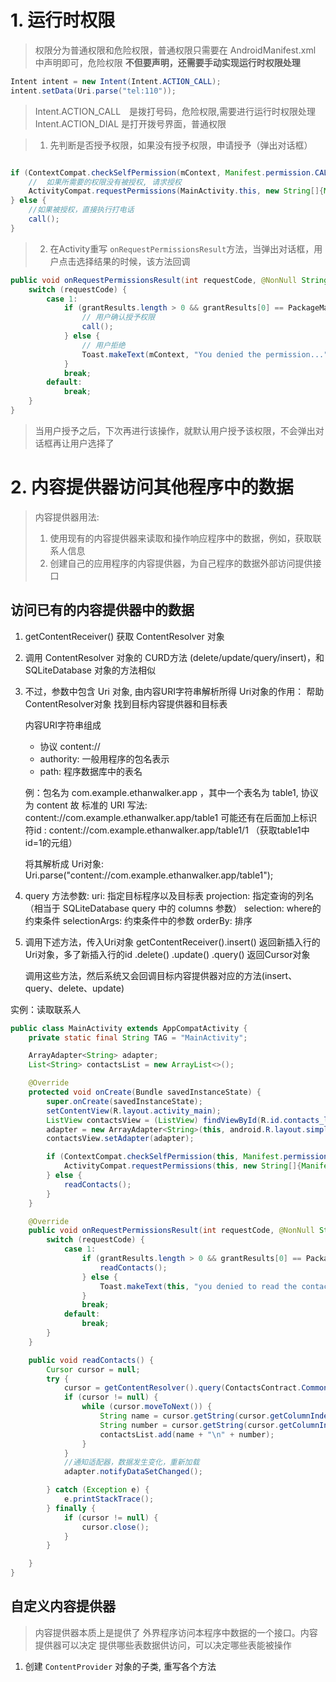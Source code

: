 # 1. 运行时权限
> 权限分为普通权限和危险权限，普通权限只需要在 AndroidManifest.xml 中声明即可，危险权限 **不但要声明，还需要手动实现运行时权限处理**

```java
Intent intent = new Intent(Intent.ACTION_CALL);
intent.setData(Uri.parse("tel:110"));
```
> Intent.ACTION_CALL　是拨打号码，危险权限,需要进行运行时权限处理
  Intent.ACTION_DIAL  是打开拨号界面，普通权限


> 1. 先判断是否授予权限，如果没有授予权限，申请授予（弹出对话框）

```java

if (ContextCompat.checkSelfPermission(mContext, Manifest.permission.CALL_PHONE) != PackageManager.PERMISSION_GRANTED) {
    //  如果所需要的权限没有被授权, 请求授权
    ActivityCompat.requestPermissions(MainActivity.this, new String[]{Manifest.permission.CALL_PHONE}, 1);  // 指定该请求的请求码
} else {
    //如果被授权，直接执行打电话
    call();
}
```

> 2. 在Activity重写 `onRequestPermissionsResult`方法，当弹出对话框，用户点击选择结果的时候，该方法回调

```java
public void onRequestPermissionsResult(int requestCode, @NonNull String[] permissions, @NonNull int[] grantResults) {
    switch (requestCode) {
        case 1:
            if (grantResults.length > 0 && grantResults[0] == PackageManager.PERMISSION_GRANTED) {
                // 用户确认授予权限
                call();
            } else {
            	// 用户拒绝
                Toast.makeText(mContext, "You denied the permission...", Toast.LENGTH_SHORT).show();
            }
            break;
        default:
            break;
    }
}

```

> 当用户授予之后，下次再进行该操作，就默认用户授予该权限，不会弹出对话框再让用户选择了


# 2. 内容提供器访问其他程序中的数据
> 内容提供器用法:
>  	1. 使用现有的内容提供器来读取和操作响应程序中的数据，例如，获取联系人信息
>	2. 创建自己的应用程序的内容提供器，为自己程序的数据外部访问提供接口

## 访问已有的内容提供器中的数据
1. getContentReceiver() 获取 ContentResolver 对象
2. 调用 ContentResolver 对象的 CURD方法 (delete/update/query/insert)，和SQLiteDatabase 对象的方法相似
3. 不过，参数中包含 Uri 对象, 由内容URI字符串解析所得
	Uri对象的作用： 帮助ContentResolver对象 找到目标内容提供器和目标表

	内容URI字符串组成
	- 协议 content://
	- authority: 一般用程序的包名表示
	- path:  程序数据库中的表名

	例：包名为 com.example.ethanwalker.app ，其中一个表名为 table1, 协议为 content
		故 标准的 URI 写法: content://com.example.ethanwalker.app/table1
			可能还有在后面加上标识符id : content://com.example.ethanwalker.app/table1/1 （获取table1中id=1的元组）

	将其解析成 Uri对象: Uri.parse("content://com.example.ethanwalker.app/table1");

4. query 方法参数:
	uri: 指定目标程序以及目标表
	projection: 指定查询的列名 （相当于 SQLiteDatabase query 中的 columns 参数）
	selection:  where的约束条件
	selectionArgs:  约束条件中的参数
	orderBy:  排序

5. 调用下述方法，传入Uri对象
	getContentReceiver().insert()  返回新插入行的Uri对象，多了新插入行的id
 					   .delete()
					   .update()
					   .query() 返回Cursor对象

	调用这些方法，然后系统又会回调目标内容提供器对应的方法(insert、query、delete、update)

实例：读取联系人

```java
public class MainActivity extends AppCompatActivity {
    private static final String TAG = "MainActivity";

    ArrayAdapter<String> adapter;
    List<String> contactsList = new ArrayList<>();

    @Override
    protected void onCreate(Bundle savedInstanceState) {
        super.onCreate(savedInstanceState);
        setContentView(R.layout.activity_main);
        ListView contactsView = (ListView) findViewById(R.id.contacts_list);
        adapter = new ArrayAdapter<String>(this, android.R.layout.simple_list_item_1, contactsList);
        contactsView.setAdapter(adapter);

        if (ContextCompat.checkSelfPermission(this, Manifest.permission.READ_CONTACTS) != PackageManager.PERMISSION_GRANTED) {
            ActivityCompat.requestPermissions(this, new String[]{Manifest.permission.READ_CONTACTS}, 1);
        } else {
            readContacts();
        }
    }

    @Override
    public void onRequestPermissionsResult(int requestCode, @NonNull String[] permissions, @NonNull int[] grantResults) {
        switch (requestCode) {
            case 1:
                if (grantResults.length > 0 && grantResults[0] == PackageManager.PERMISSION_GRANTED) {
                    readContacts();
                } else {
                    Toast.makeText(this, "you denied to read the contacts", Toast.LENGTH_SHORT).show();
                }
                break;
            default:
                break;
        }
    }

    public void readContacts() {
        Cursor cursor = null;
        try {
            cursor = getContentResolver().query(ContactsContract.CommonDataKinds.Phone.CONTENT_URI, null, null, null, null);
            if (cursor != null) {
                while (cursor.moveToNext()) {
                    String name = cursor.getString(cursor.getColumnIndex(ContactsContract.CommonDataKinds.Phone.DISPLAY_NAME));
                    String number = cursor.getString(cursor.getColumnIndex(ContactsContract.CommonDataKinds.Phone.NUMBER));
                    contactsList.add(name + "\n" + number);
                }
            }
            //通知适配器，数据发生变化，重新加载
            adapter.notifyDataSetChanged();

        } catch (Exception e) {
            e.printStackTrace();
        } finally {
            if (cursor != null) {
                cursor.close();
            }
        }

    }
}
```

## 自定义内容提供器
> 内容提供器本质上是提供了 外界程序访问本程序中数据的一个接口。内容提供器可以决定 提供哪些表数据供访问，可以决定哪些表能被操作

1. 创建 `ContentProvider` 对象的子类, 重写各个方法


